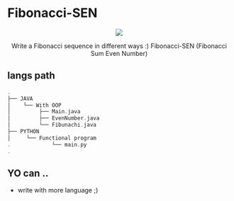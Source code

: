 # Fibonacci-SEN

<div align="center" width="50">
<img src="https://th.bing.com/th/id/OIP.d5ek7KZm9MZg52k1Be4YAwHaE7?pid=ImgDet&rs=1">
  <p>Write a Fibonacci sequence in different ways :) Fibonacci-SEN (Fibonacci Sum Even Number)</p>
  </div>

## langs path
```c++
.
├── JAVA
│    └── With OOP
│         ├── Main.java
│         ├── EvenNumber.java
│         └── Fibunachi.java
├── PYTHON
│     └── Functional program
.             └── main.py
.

```

## YO can ..

- write with more language ;)
